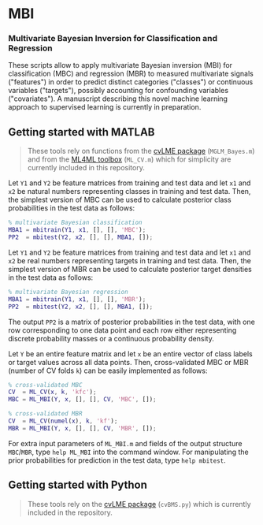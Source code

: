 # MBI

### Multivariate Bayesian Inversion for Classification and Regression

These scripts allow to apply multivariate Bayesian inversion (MBI) for classification (MBC) and regression (MBR) to measured multivariate signals ("features") in order to predict distinct categories ("classes") or continuous variables ("targets"), possibly accounting for confounding variables ("covariates"). A manuscript describing this novel machine learning approach to supervised learning is currently in preparation.


## Getting started with MATLAB

> These tools rely on functions from the [cvLME package](https://github.com/JoramSoch/cvLME) (`MGLM_Bayes.m`) and from the [ML4ML toolbox](https://github.com/JoramSoch/ML4ML) (`ML_CV.m`) which for simplicity are currently included in this repository.

Let `Y1` and `Y2` be feature matrices from training and test data and let `x1` and `x2` be natural numbers representing classes in training and test data. Then, the simplest version of MBC can be used to calculate posterior class probabilities in the test data as follows:

```matlab
% multivariate Bayesian classification
MBA1 = mbitrain(Y1, x1, [], [], 'MBC');
PP2  = mbitest(Y2, x2, [], [], MBA1, []);
```

Let `Y1` and `Y2` be feature matrices from training and test data and let `x1` and `x2` be real numbers representing targets in training and test data. Then, the simplest version of MBR can be used to calculate posterior target densities in the test data as follows:

```matlab
% multivariate Bayesian regression
MBA1 = mbitrain(Y1, x1, [], [], 'MBR');
PP2  = mbitest(Y2, x2, [], [], MBA1, []);
```

The output `PP2` is a matrix of posterior probabilities in the test data, with one row corresponding to one data point and each row either representing discrete probability masses or a continuous probability density.

Let `Y` be an entire feature matrix and let `x` be an entire vector of class labels or target values across all data points. Then, cross-validated MBC or MBR (number of CV folds `k`) can be easily implemented as follows:

```matlab
% cross-validated MBC
CV  = ML_CV(x, k, 'kfc');
MBC = ML_MBI(Y, x, [], [], CV, 'MBC', []);
```

```matlab
% cross-validated MBR
CV  = ML_CV(numel(x), k, 'kf');
MBR = ML_MBI(Y, x, [], [], CV, 'MBR', []);
```

For extra input parameters of `ML_MBI.m` and fields of the output structure `MBC`/`MBR`, type `help ML_MBI` into the command window. For manipulating the prior probabilities for prediction in the test data, type `help mbitest`.


## Getting started with Python

> These tools rely on the [cvLME package](https://github.com/JoramSoch/cvLME) (`cvBMS.py`) which is currently included in the repository.

